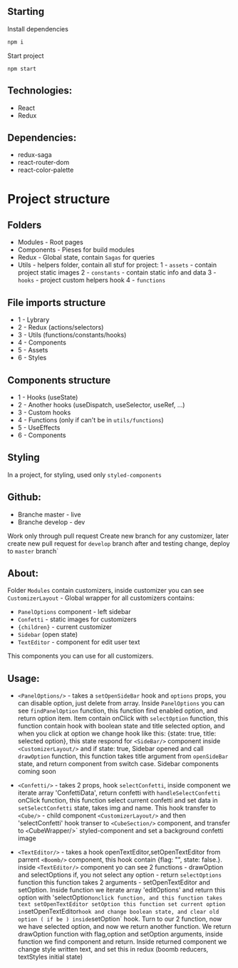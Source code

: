 ## Starting

Install dependencies
```sh
npm i
```
Start project
```
npm start
```

## Technologies:
 * React
 * Redux

## Dependencies:
 * redux-saga
 * react-router-dom
 * react-color-palette

# Project structure

## Folders
* Modules - Root pages
* Components - Pieses for build modules
* Redux - Global state, contain `Sagas` for queries
* Utils - helpers folder, contain all stuf for project:
 1 - `assets` - contain project static images
 2 - `constants` - contain static info and data
 3 - `hooks` - project custom helpers hook
 4 - `functions`

## File imports structure 

* 1 - Lybrary
* 2 - Redux (actions/selectors)
* 3 - Utils (functions/constants/hooks)
* 4 - Components
* 5 - Assets
* 6 - Styles

## Components structure
* 1 - Hooks (useState)
* 2 - Another hooks (useDispatch, useSelector, useRef, ...)
* 3 - Custom hooks
* 4 - Functions (only if can't be in `utils/functions`)
* 5 - UseEffects
* 6 - Components

## Styling 
In a project, for styling, used only `styled-components`

## Github:
 - Branche master - live
 - Branche develop - dev 

  Work only through pull request
 Create new branch for any customizer, later create new pull request for `develop` branch
 after and testing change, deploy to `master` branch`


## About:
Folder `Modules` contain customizers, inside customizer
you can see  `CustomizerLayout` - Global wrapper for all customizers
contains:
- `PanelOptions` component - left sidebar
- `Confetti` - static images for customizers
- `{children}` - current customizer
- `Sidebar` (open state) 
- `TextEditor` - component for edit user text 

This components you can use for all customizers.

## Usage:
* `<PanelOptions/>` - takes a `setOpenSideBar` hook and `options` props, you can disable option,
just delete from array. Inside `PanelOptions` you can see
`findPanelOption` function, this function find enabled option,
and return option item. Item contain onClick with `selectOption`
function, this function contain hook with boolean state and title 
selected option, and when you click at option we change hook like this:
{state: true, title: selected option}, this state respond for `<SideBar/>` component inside `<CustomizerLayout/>`
and if state: true, Sidebar opened and call `drawOption` function, this function takes
title argument from `openSideBar` state, and return component from switch case.
Sidebar components coming soon

* `<Confetti/>` - takes 2 props, hook `selectConfetti`, inside component we iterate array 'ConfettiData',
return confetti with `handleSelectConfetti` onClick function, this function select current confetti
and set data in `setSelectConfetti` state, takes img and name. This hook transfer to `<Cube/>` - child
component `<CustomizerLayout/>` and then 'selectConfetti' hook transer to `<CubeSection/>` component,
and transfer to `<`CubeWrapper/>` styled-component and set a background confetti image

* `<TextEditor/>` - takes a hook openTextEditor,setOpenTextEditor from parrent `<Boomb/>` component,
this hook contain {flag: "", state: false.}. inside `<TextEditor/>` component yo can see 2 functions -
drawOption and selectOptions if, you not select any option - return `selectOptions` function
this function takes 2 arguments - setOpenTextEditor and setOption. Inside function we iterate array 'editOptions'
and return this option with 'selectOption` onclick function, and this function takes text setOpenTextEditor setOption
this function set current option in `setOpenTextEditor` hook and change boolean state, and clear old option ( if be )
inside `setOption` hook. Turn to our 2 function, now we have selected option, and now we return another function.
We return drawOption function with flag,option and setOption arguments, inside function we find component and return.
Inside returned component we change style written text, and set this in redux (boomb reducers, textStyles initial state)